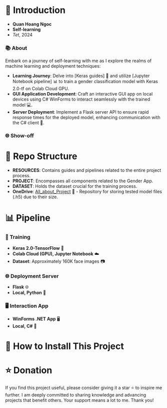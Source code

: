 # 🌟 Introduction

- **Quan Hoang Ngoc**
- **Self-learning**
- _Tet_, 2024

### 📚 About

Embark on a journey of self-learning with me as I explore the realms of machine learning and deployment techniques:

- **Learning Journey**: Delve into [Keras guides] 📘 and utilize [Jupyter Notebook pipeline] 📊 to train a gender classification model with Keras 2.0-tf on Colab Cloud GPU.
- **GUI Application Development**: Craft an interactive GUI app on local devices using C# WinForms to interact seamlessly with the trained model 💻.
- **Server Deployment**: Implement a Flask server API to ensure rapid response times for the deployed model, enhancing communication with the C# client 🚀.

### 🌐 Show-off

# 📁 Repo Structure

- **RESOURCES**: Contains guides and pipelines related to the entire project process.
- **PROJECT**: Encompasses all components related to the Gender App.
- **DATASET**: Holds the dataset crucial for the training process.
- **OneDrive**: [All_about_Project](https://uithcm-my.sharepoint.com/:f:/g/personal/22521178_ms_uit_edu_vn/Er2vrHvm_p1Agv6ZddnhK_0BcVs9J0IKszK-ouqOCT5kjA?e=aL6OHd) 📁 - Repository for storing tested model files (.h5) due to their size.

# 📊 Pipeline

### 🧠 Training

- **Keras 2.0-TensorFlow** 🧠
- **Colab Cloud (GPU), Jupyter Notebook** ☁️
- **Dataset**: Approximately 160K face images 📷

### 🌐 Deployment Server

- **Flask** 🌐
- **Local, Python** 🐍

### 🖥️ Interaction App

- **WinForms .NET App** 🖥️
- **Local, C#** 🎨

# 🚀 How to Install This Project

# ⭐ Donation

If you find this project useful, please consider giving it a star ⭐ to inspire me further. I am deeply committed to sharing knowledge and advancing projects that benefit others. Your support means a lot to me. Thank you!
